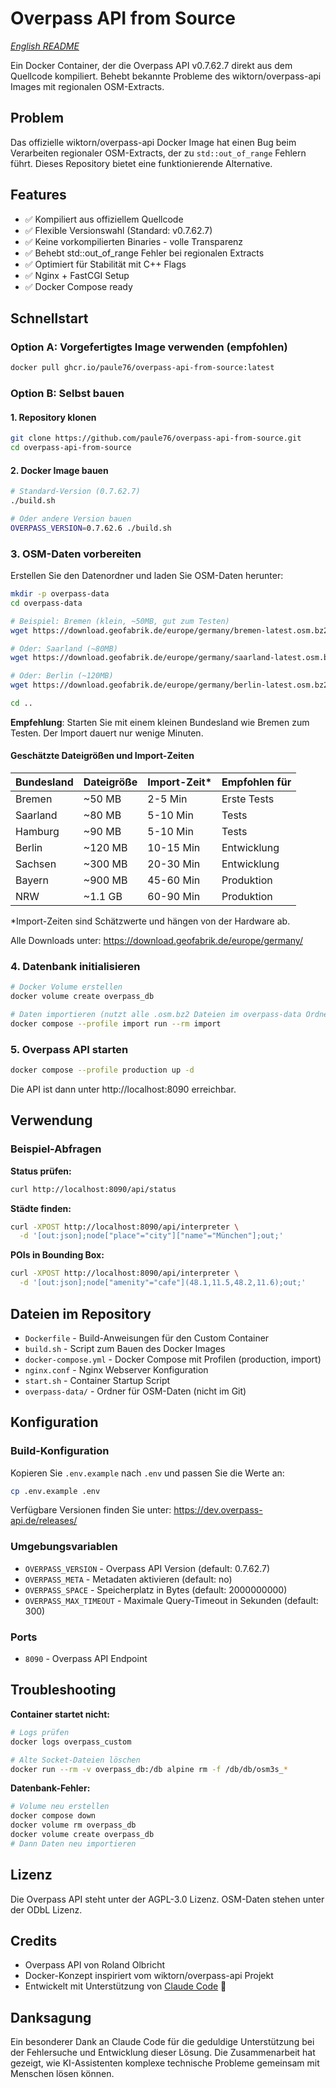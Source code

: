 # Overpass API from Source

*[English README](README_EN.md)*

Ein Docker Container, der die Overpass API v0.7.62.7 direkt aus dem Quellcode kompiliert. Behebt bekannte Probleme des wiktorn/overpass-api Images mit regionalen OSM-Extracts.

## Problem

Das offizielle wiktorn/overpass-api Docker Image hat einen Bug beim Verarbeiten regionaler OSM-Extracts, der zu `std::out_of_range` Fehlern führt. Dieses Repository bietet eine funktionierende Alternative.

## Features

- ✅ Kompiliert aus offiziellem Quellcode
- ✅ Flexible Versionswahl (Standard: v0.7.62.7)
- ✅ Keine vorkompilierten Binaries - volle Transparenz
- ✅ Behebt std::out_of_range Fehler bei regionalen Extracts
- ✅ Optimiert für Stabilität mit C++ Flags
- ✅ Nginx + FastCGI Setup
- ✅ Docker Compose ready

## Schnellstart

### Option A: Vorgefertigtes Image verwenden (empfohlen)
```bash
docker pull ghcr.io/paule76/overpass-api-from-source:latest
```

### Option B: Selbst bauen

#### 1. Repository klonen
```bash
git clone https://github.com/paule76/overpass-api-from-source.git
cd overpass-api-from-source
```

#### 2. Docker Image bauen
```bash
# Standard-Version (0.7.62.7)
./build.sh

# Oder andere Version bauen
OVERPASS_VERSION=0.7.62.6 ./build.sh
```

### 3. OSM-Daten vorbereiten

Erstellen Sie den Datenordner und laden Sie OSM-Daten herunter:

```bash
mkdir -p overpass-data
cd overpass-data

# Beispiel: Bremen (klein, ~50MB, gut zum Testen)
wget https://download.geofabrik.de/europe/germany/bremen-latest.osm.bz2

# Oder: Saarland (~80MB)
wget https://download.geofabrik.de/europe/germany/saarland-latest.osm.bz2

# Oder: Berlin (~120MB)
wget https://download.geofabrik.de/europe/germany/berlin-latest.osm.bz2

cd ..
```

**Empfehlung**: Starten Sie mit einem kleinen Bundesland wie Bremen zum Testen. Der Import dauert nur wenige Minuten.

#### Geschätzte Dateigrößen und Import-Zeiten

| Bundesland | Dateigröße | Import-Zeit* | Empfohlen für |
|------------|------------|--------------|---------------|
| Bremen | ~50 MB | 2-5 Min | Erste Tests |
| Saarland | ~80 MB | 5-10 Min | Tests |
| Hamburg | ~90 MB | 5-10 Min | Tests |
| Berlin | ~120 MB | 10-15 Min | Entwicklung |
| Sachsen | ~300 MB | 20-30 Min | Entwicklung |
| Bayern | ~900 MB | 45-60 Min | Produktion |
| NRW | ~1.1 GB | 60-90 Min | Produktion |

*Import-Zeiten sind Schätzwerte und hängen von der Hardware ab.

Alle Downloads unter: https://download.geofabrik.de/europe/germany/

### 4. Datenbank initialisieren
```bash
# Docker Volume erstellen
docker volume create overpass_db

# Daten importieren (nutzt alle .osm.bz2 Dateien im overpass-data Ordner)
docker compose --profile import run --rm import
```

### 5. Overpass API starten
```bash
docker compose --profile production up -d
```

Die API ist dann unter http://localhost:8090 erreichbar.

## Verwendung

### Beispiel-Abfragen

**Status prüfen:**
```bash
curl http://localhost:8090/api/status
```

**Städte finden:**
```bash
curl -XPOST http://localhost:8090/api/interpreter \
  -d '[out:json];node["place"="city"]["name"="München"];out;'
```

**POIs in Bounding Box:**
```bash
curl -XPOST http://localhost:8090/api/interpreter \
  -d '[out:json];node["amenity"="cafe"](48.1,11.5,48.2,11.6);out;'
```

## Dateien im Repository

- `Dockerfile` - Build-Anweisungen für den Custom Container
- `build.sh` - Script zum Bauen des Docker Images
- `docker-compose.yml` - Docker Compose mit Profilen (production, import)
- `nginx.conf` - Nginx Webserver Konfiguration
- `start.sh` - Container Startup Script
- `overpass-data/` - Ordner für OSM-Daten (nicht im Git)

## Konfiguration

### Build-Konfiguration

Kopieren Sie `.env.example` nach `.env` und passen Sie die Werte an:

```bash
cp .env.example .env
```

Verfügbare Versionen finden Sie unter: https://dev.overpass-api.de/releases/

### Umgebungsvariablen

- `OVERPASS_VERSION` - Overpass API Version (default: 0.7.62.7)
- `OVERPASS_META` - Metadaten aktivieren (default: no)
- `OVERPASS_SPACE` - Speicherplatz in Bytes (default: 2000000000)
- `OVERPASS_MAX_TIMEOUT` - Maximale Query-Timeout in Sekunden (default: 300)

### Ports

- `8090` - Overpass API Endpoint

## Troubleshooting

**Container startet nicht:**
```bash
# Logs prüfen
docker logs overpass_custom

# Alte Socket-Dateien löschen
docker run --rm -v overpass_db:/db alpine rm -f /db/db/osm3s_*
```

**Datenbank-Fehler:**
```bash
# Volume neu erstellen
docker compose down
docker volume rm overpass_db
docker volume create overpass_db
# Dann Daten neu importieren
```

## Lizenz

Die Overpass API steht unter der AGPL-3.0 Lizenz.
OSM-Daten stehen unter der ODbL Lizenz.

## Credits

- Overpass API von Roland Olbricht
- Docker-Konzept inspiriert vom wiktorn/overpass-api Projekt
- Entwickelt mit Unterstützung von [Claude Code](https://claude.ai/code) 🤖

## Danksagung

Ein besonderer Dank an Claude Code für die geduldige Unterstützung bei der Fehlersuche und Entwicklung dieser Lösung. Die Zusammenarbeit hat gezeigt, wie KI-Assistenten komplexe technische Probleme gemeinsam mit Menschen lösen können.